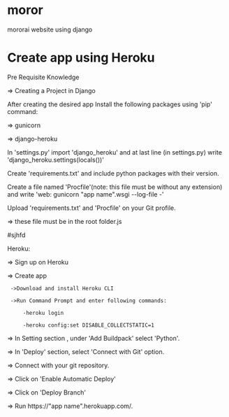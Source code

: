 # moror
mororai website using django

# Create app using Heroku

Pre Requisite Knowledge

=> Creating a Project in Django

After creating the desired app Install the following packages using 'pip' command:

=> gunicorn

=> django-heroku

In 'settings.py' import 'django_heroku' and at last line (in settings.py) write 'django_heroku.settings(locals())'

Create 'requirements.txt' and include python packages with their version.

Create a file named 'Procfile'(note: this file must be without any extension) and write 'web: gunicorn "app name".wsgi --log-file -'

Upload 'requirements.txt' and 'Procfile' on your Git profile.

=> these file must be in the root folder.js

#sjhfd

Heroku:

=> Sign up on Heroku

=> Create app

     ->Download and install Heroku CLI
     
     ->Run Command Prompt and enter following commands:
     
     	 -heroku login
           
     	 -heroku config:set DISABLE_COLLECTSTATIC=1

=> In Setting section , under 'Add Buildpack' select 'Python'.

=> In 'Deploy' section, select 'Connect with Git' option.

=> Connect with your git repository.

=> Click on 'Enable Automatic Deploy'

=> Click on 'Deploy Branch'

=> Run https://"app name".herokuapp.com/.
